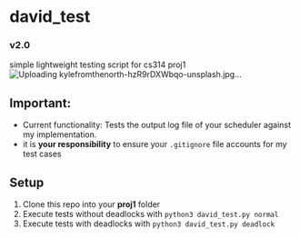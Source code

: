 # david_test
### v2.0
simple lightweight testing script for cs314 proj1
![Uploading kylefromthenorth-hzR9rDXWbqo-unsplash.jpg…]()

## Important:
- Current functionality: Tests the output log file of your scheduler against my implementation.
- it is **your responsibility** to ensure your `.gitignore` file accounts for my test cases

## Setup
1. Clone this repo into your **proj1** folder
2. Execute tests without deadlocks with `python3 david_test.py normal`
3. Execute tests with deadlocks with `python3 david_test.py deadlock`
